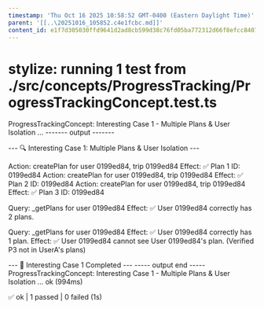 ```yaml
---
timestamp: 'Thu Oct 16 2025 10:58:52 GMT-0400 (Eastern Daylight Time)'
parent: '[[..\20251016_105852.c4e1fcbc.md]]'
content_id: e1f7d305030ffd9641d2ad8cb599d38c76fd05ba772312d66f8efcc840768bc2
---
```


# stylize: running 1 test from ./src/concepts/ProgressTracking/ProgressTrackingConcept.test.ts

ProgressTrackingConcept: Interesting Case 1 - Multiple Plans & User Isolation ...
\------- output -------

\--- 🔍 Interesting Case 1: Multiple Plans & User Isolation ---

Action: createPlan for user 0199ed84, trip 0199ed84
Effect: ✅ Plan 1 ID: 0199ed84
Action: createPlan for user 0199ed84, trip 0199ed84
Effect: ✅ Plan 2 ID: 0199ed84
Action: createPlan for user 0199ed84, trip 0199ed84
Effect: ✅ Plan 3 ID: 0199ed84

Query: \_getPlans for user 0199ed84
Effect: ✅ User 0199ed84 correctly has 2 plans.

Query: \_getPlans for user 0199ed84
Effect: ✅ User 0199ed84 correctly has 1 plan.
Effect: ✅ User 0199ed84 cannot see User 0199ed84's plan. (Verified P3 not in UserA's plans)

\--- 🎉 Interesting Case 1 Completed ---
\----- output end -----
ProgressTrackingConcept: Interesting Case 1 - Multiple Plans & User Isolation ... ok (994ms)

✅ ok | 1 passed | 0 failed (1s)
